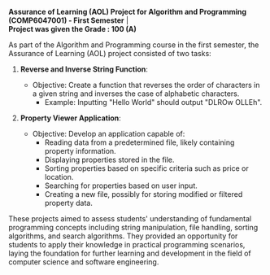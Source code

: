 
**Assurance of Learning (AOL) Project for Algorithm and Programming (COMP6047001) - First Semester** |  
**Project was given the Grade : 100 (A)**


As part of the Algorithm and Programming course in the first semester, the Assurance of Learning (AOL) project consisted of two tasks:

1. **Reverse and Inverse String Function**:
   - Objective: Create a function that reverses the order of characters in a given string and inverses the case of alphabetic characters.
     - Example: Inputting "Hello World" should output "DLROw OLLEh".

2. **Property Viewer Application**:
   - Objective: Develop an application capable of:
     - Reading data from a predetermined file, likely containing property information.
     - Displaying properties stored in the file.
     - Sorting properties based on specific criteria such as price or location.
     - Searching for properties based on user input.
     - Creating a new file, possibly for storing modified or filtered property data.

These projects aimed to assess students' understanding of fundamental programming concepts including string manipulation, file handling, sorting algorithms, and search algorithms. They provided an opportunity for students to apply their knowledge in practical programming scenarios, laying the foundation for further learning and development in the field of computer science and software engineering.



 
